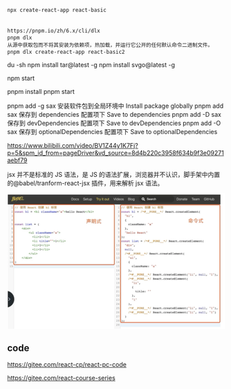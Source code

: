 ```
npx create-react-app react-basic


https://pnpm.io/zh/6.x/cli/dlx
pnpm dlx
从源中获取包而不将其安装为依赖项，热加载，并运行它公开的任何默认命令二进制文件。
pnpm dlx create-react-app react-basic2
```

du -sh
npm install tar@latest -g
npm install svgo@latest -g

npm start

pnpm install
pnpm start

pnpm add -g sax 安装软件包到全局环境中 Install package globally
pnpm add sax 保存到 dependencies 配置项下 Save to dependencies
pnpm add -D sax 保存到 devDependencies 配置项下 Save to devDependencies
pnpm add -O sax 保存到 optionalDependencies 配置项下 Save to optionalDependencies

https://www.bilibili.com/video/BV1Z44y1K7Fj?p=5&spm_id_from=pageDriver&vd_source=8d4b220c3958f634b9f3e09271aebf79

jsx 并不是标准的 JS 语法，是 JS 的语法扩展，浏览器并不认识，脚手架中内置的@babel/tranform-react-jsx 插件，用来解析 jsx 语法。

![jsx转换](img/jsx1.png)

## code

https://gitee.com/react-cp/react-pc-code

https://gitee.com/react-course-series
